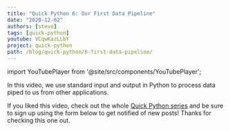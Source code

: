 ```yaml
---
title: "Quick Python 6: Our First Data Pipeline"
date: "2020-12-02"
authors: [steve]
tags: [quick-python]
youtube: VCqwKazLLbY
project: quick-python
path: /blog/quick-python/6-first-data-pipeline/
---
```


import YouTubePlayer from '@site/src/components/YouTubePlayer';

<YouTubePlayer youtubeLink={frontmatter.youtube} />

In this video, we use standard input and output in Python to process data piped to us from other applications.

<!--truncate-->

If you liked this video, check out the whole [Quick Python series](/projects/quick-python) and be sure to sign up using the form below to get notified of new posts! Thanks for checking this one out.